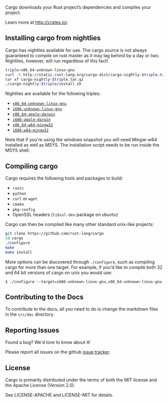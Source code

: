 Cargo downloads your Rust project’s dependencies and compiles your project.

Learn more at http://crates.io/.

## Installing cargo from nightlies

Cargo has nightlies available for use. The cargo source is not always guaranteed
to compile on rust master as it may lag behind by a day or two. Nightlies,
however, will run regardless of this fact!

```sh
triple=x86_64-unknown-linux-gnu
curl -O http://static.rust-lang.org/cargo-dist/cargo-nightly-$triple.tar.gz
tar xf cargo-nightly-$triple.tar.gz
./cargo-nightly-$triple/install.sh
```

Nightlies are available for the following triples:

* [`x86_64-unknown-linux-gnu`](http://static.rust-lang.org/cargo-dist/cargo-nightly-x86_64-unknown-linux-gnu.tar.gz)
* [`i686-unknown-linux-gnu`](http://static.rust-lang.org/cargo-dist/cargo-nightly-i686-unknown-linux-gnu.tar.gz)
* [`x86_64-apple-darwin`](http://static.rust-lang.org/cargo-dist/cargo-nightly-x86_64-apple-darwin.tar.gz)
* [`i686-apple-darwin`](http://static.rust-lang.org/cargo-dist/cargo-nightly-i686-apple-darwin.tar.gz)
* [`x86_64-w64-mingw32`](http://static.rust-lang.org/cargo-dist/cargo-nightly-x86_64-w64-mingw32.tar.gz)
* [`i686-w64-mingw32`](http://static.rust-lang.org/cargo-dist/cargo-nightly-i686-w64-mingw32.tar.gz)

Note that if you're using the windows snapshot you will need Mingw-w64 installed
as well as MSYS. The installation script needs to be run inside the MSYS shell.

## Compiling cargo

Cargo requires the following tools and packages to build:

* `rustc`
* `python`
* `curl` or `wget`
* `cmake`
* `pkg-config`
* OpenSSL headers (`libssl-dev` package on ubuntu)

Cargo can then be compiled like many other standard unix-like projects:

```sh
git clone https://github.com/rust-lang/cargo
cd cargo
./configure
make
make install
```

More options can be discovered through `./configure`, such as compiling cargo
for more than one target. For example, if you'd like to compile both 32 and 64
bit versions of cargo on unix you would use:

```
$ ./configure --target=i686-unknown-linux-gnu,x86_64-unknown-linux-gnu
```

## Contributing to the Docs

To contribute to the docs, all you need to do is change the markdown files in
the `src/doc` directory.

## Reporting Issues

Found a bug? We'd love to know about it!

Please report all issues on the github [issue tracker][issues].

[issues]: https://github.com/rust-lang/cargo/issues

## License

Cargo is primarily distributed under the terms of both the MIT license
and the Apache License (Version 2.0).

See LICENSE-APACHE and LICENSE-MIT for details.
